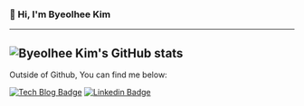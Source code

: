### 👋 Hi, I'm Byeolhee Kim

---- 
![Byeolhee Kim's GitHub stats](https://github-readme-stats.vercel.app/api?username=kimbyeolhee&show_icons=true&bg_color=00000000)
---

Outside of Github, You can find me below:

[![Tech Blog Badge](http://img.shields.io/badge/-Tech%20blog-00AD9F?style=flat-square&logo=netlify&link=https://life-is-also-pizza.tistory.com/)](https://life-is-also-pizza.tistory.com/) [![Linkedin Badge](https://img.shields.io/badge/-LinkedIn-blue?style=flat-square&logo=Linkedin&logoColor=white&link=https://www.linkedin.com/in/kimbyeolhee/)](https://www.linkedin.com/in/kimbyeolhee/)
